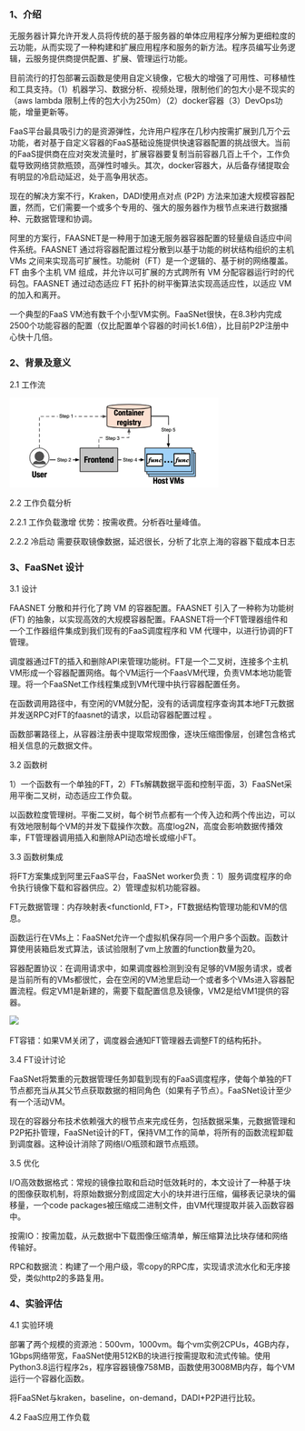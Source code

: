 ### 1、介绍

无服务器计算允许开发人员将传统的基于服务器的单体应用程序分解为更细粒度的云功能，从而实现了一种构建和扩展应用程序和服务的新方法。程序员编写业务逻辑，云服务提供商提供配置、扩展、管理运行功能。

目前流行的打包部署云函数是使用自定义镜像，它极大的增强了可用性、可移植性和工具支持。（1）机器学习、数据分析、视频处理，限制他们的包大小是不现实的（aws lambda 限制上传的包大小为250m）（2）docker容器（3）DevOps功能，增量更新等。

FaaS平台最具吸引力的是资源弹性，允许用户程序在几秒内按需扩展到几万个云功能，者对基于自定义容器的FaaS基础设施提供快速容器配置的挑战很大。当前的FaaS提供商在应对突发流量时，扩展容器要复制当前容器几百上千个，工作负载导致网络贷款瓶颈，高弹性时噱头。其次，docker容器大，从后备存储提取会有明显的冷启动延迟，处于高争用状态。

现在的解决方案不行，Kraken，DADI使用点对点 (P2P) 方法来加速大规模容器配置，然而，它们需要一个或多个专用的、强大的服务器作为根节点来进行数据播种、元数据管理和协调。

阿里的方案行，FAASNET是一种用于加速无服务器容器配置的轻量级自适应中间件系统。FAASNET 通过将容器配置过程分散到以基于功能的树状结构组织的主机 VMs 之间来实现高可扩展性。功能树（FT）是一个逻辑的、基于树的网络覆盖。 FT 由多个主机 VM 组成，并允许以可扩展的方式跨所有 VM 分配容器运行时的代码包。FAASNET 通过动态适应 FT 拓扑的树平衡算法实现高适应性，以适应 VM 的加入和离开。

一个典型的FaaS VM池有数千个小型VM实例。FaaSNet很快，在8.3秒内完成2500个功能容器的配置（仅比配置单个容器的时间长1.6倍），比目前P2P注册中心快十几倍。

### 2、背景及意义

2.1 工作流

![](./image/workflows.png)

2.2 工作负载分析

2.2.1 工作负载激增   优势：按需收费。分析吞吐量峰值。

2.2.2 冷启动  需要获取镜像数据，延迟很长，分析了北京上海的容器下载成本日志

### 3、FaaSNet 设计

3.1 设计

FAASNET 分散和并行化了跨 VM 的容器配置。FAASNET 引入了一种称为功能树 (FT) 的抽象，以实现高效的大规模容器配置。FAASNET将一个FT管理器组件和一个工作器组件集成到我们现有的FaaS调度程序和 VM 代理中，以进行协调的FT管理。

调度器通过FT的插入和删除API来管理功能树。FT是一个二叉树，连接多个主机VM形成一个容器配置网络。每个VM运行一个FaasVM代理，负责VM本地功能管理。将一个FaaSNet工作线程集成到VM代理中执行容器配置任务。

在函数调用路径中，有空闲的VM就分配，没有的话调度程序查询其本地FT元数据并发送RPC对FT的faasnet的请求，以启动容器配置过程 。

函数部署路径上，从容器注册表中提取常规图像，逐块压缩图像层，创建包含格式相关信息的元数据文件。

3.2 函数树

1）一个函数有一个单独的FT，2）FTs解耦数据平面和控制平面，3）FaaSNet采用平衡二叉树，动态适应工作负载。

以函数粒度管理树。平衡二叉树，每个树节点都有一个传入边和两个传出边，可以有效地限制每个VM的并发下载操作次数。高度log2N，高度会影响数据传播效率，FT管理器调用插入和删除API动态增长或缩小FT。

3.3 函数树集成

将FT方案集成到阿里云FaaS平台，FaaSNet worker负责：1）服务调度程序的命令执行镜像下载和容器供应。2）管理虚拟机功能容器。

FT元数据管理：内存映射表<functionId, FT>，FT数据结构管理功能和VM的信息。

函数运行在VMs上：FaaSNet允许一个虚拟机保存同一个用户多个函数。函数计算使用装箱启发式算法，该试验限制了vm上放置的function数量为20。

容器配置协议：在调用请求中，如果调度器检测到没有足够的VM服务请求，或者是当前所有的VMs都很忙，会在空闲的VM池里启动一个或者多个VMs进入容器配置流程。假定VM1是新建的，需要下载配置信息及镜像，VM2是给VM1提供的容器。

![](/Users/didi/Desktop/leetcode/论文/image/容器配置协议.png)

FT容错：如果VM关闭了，调度器会通知FT管理器去调整FT的结构拓扑。

3.4 FT设计讨论

FaaSNet将繁重的元数据管理任务卸载到现有的FaaS调度程序，使每个单独的FT节点都充当从其父节点获取数据的相同角色（如果有子节点）。FaaSNet设计至少有一个活动VM。

现在的容器分布技术依赖强大的根节点来完成任务，包括数据采集，元数据管理和P2P拓扑管理，FaaSNet设计的FT，保持VM工作的简单，将所有的函数流程卸载到调度器。这种设计消除了网络I/O瓶颈和跟节点瓶颈。

3.5 优化

I/O高效数据格式：常规的镜像拉取和启动时低效耗时的，本文设计了一种基于块的图像获取机制，将原始数据分割成固定大小的块并进行压缩，偏移表记录块的偏移量，一个code packages被压缩成二进制文件，由VM代理提取并装入函数容器中。

按需IO：按需加载，从元数据中下载图像压缩清单，解压缩算法比块存储和网络传输好。

RPC和数据流：构建了一个用户级，零copy的RPC库，实现请求流水化和无序接受，类似http2的多路复用。

### 4、实验评估

4.1 实验环境

部署了两个规模的资源池：500vm，1000vm。每个vm实例2CPUs，4GB内存，1Gbps网络带宽，FaaSNet使用512KB的块进行按需提取和流式传输。使用Python3.8运行程序2s，程序容器镜像758MB，函数使用3008MB内存，每个VM运行一个容器化函数。

将FaaSNet与kraken，baseline，on-demand，DADI+P2P进行比较。

4.2 FaaS应用工作负载
